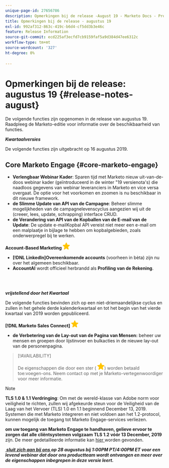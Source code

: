 ```yaml
---
unique-page-id: 27656786
description: Opmerkingen bij de release -August 19 - Marketo Docs - Productdocumentatie
title: Opmerkingen bij de release - augustus 19
exl-id: 992af312-863c-419c-b6d4-cf5dd3b3e46c
feature: Release Information
source-git-commit: ecd225af3ecfd7cb9159faf5a9d384d47ee6312c
workflow-type: tm+mt
source-wordcount: '327'
ht-degree: 0%

---
```


# Opmerkingen bij de release: augustus 19 {#release-notes-august}

De volgende functies zijn opgenomen in de release van augustus 19. Raadpleeg de Marketo-editie voor informatie over de beschikbaarheid van functies.

**_Kwartaalversies_**

De volgende functies zijn uitgebracht op 16 augustus 2019.

## Core Marketo Engage {#core-marketo-engage}

* **Verlengbaar Webinar Kader**: Sparen tijd met Marketo nieuw uit-van-de-doos webinar kader (geïntroduceerd in de winter &quot;19 versienota&#39;s) die naadloos gegevens van webinar leveranciers in Marketo en vice versa overgaat. De optie voor het voorkomen en zoomen is nu beschikbaar in dit nieuwe framework.
* **de Slimme Update van API van de Campagne**: Beheer slimme mogelijkheden van de campagnelevenscyclus aangezien wij uit de (creeer, lees, update, schrapping) interface CRUD.
* **de Verandering van API van de Kopballen van de E-mail van de Update**: De update e-mailKopbal API vereist niet meer een e-mail om een malplaatje in bijlage te hebben om kopbalgebieden, zoals onderwerpregel bij te werken.

**Account-Based Marketing** ![ (ster) ](assets/yellow-star.png)

* **[!DNL LinkedIn]Overeenkomende accounts** (voorheen in bèta) zijn nu over het algemeen beschikbaar.
* **AccountAI** wordt officieel herbrandd als **Profiling van de Rekening**.

<br> 

**_vrijstellend door het Kwartaal_**

De volgende functies bevinden zich op een niet-driemaandelijkse cyclus en zullen in het gehele derde kalenderkwartaal en tot het begin van het vierde kwartaal van 2019 worden gepubliceerd.

**[!DNL Marketo Sales Connect]** ![ (star) ](assets/yellow-star.png)

* **de Verbetering van de Lay-out van de Pagina van Mensen:** beheer uw mensen en groepen door lijstinvoer en bulkacties in de nieuwe lay-out van de personenpagina.

>[!AVAILABILITY]
>
>De eigenschappen die door een ster ( ![ worden aangegeven (ster) ](assets/yellow-star.png)) worden betaald toe:voegen-ons. Neem contact op met je Marketo-vertegenwoordiger voor meer informatie.

>[!NOTE]
>
>**TLS 1.0 &amp; 1.1 Verdringing**: Om met de wereld-klasse van Adobe norm voor veiligheid te richten, zullen wij afgekeurde steun voor de Veiligheid van de Laag van het Vervoer (TLS) 1.0 en 1.1 beginnend December 13, 2019. Systemen die met Marketo integreren en niet voldoen aan het 1.2-protocol, kunnen mogelijk de toegang tot Marketo Engage-services verliezen.
>
>**om uw toegang van Marketo Engage te handhaven, gelieve ervoor te zorgen dat alle cliëntsystemen volgzaam TLS 1.2 vóór 13 December, 2019** zijn. De meer gedetailleerde informatie kan [ hier ](https://nation.marketo.com/docs/DOC-7059-tls-10-11-deprecation-faq) worden gevonden.

_&#x200B;**[ sluit zich aan bij ons ](https://engage.marketo.com/August_19_Release_Webinar.html) op 28 augustus bij 1:00PM PT/4:00PM ET voor een levend webinar dat door ons productteam wordt ontvangen en meer over de eigenschappen inbegrepen in deze versie leert.**&#x200B;_
